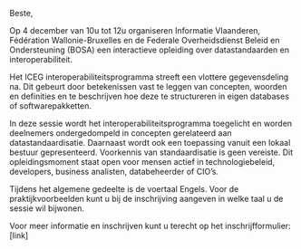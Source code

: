 Beste,
 
Op 4 december van 10u tot 12u organiseren Informatie Vlaanderen, Fédération Wallonie-Bruxelles en de Federale Overheidsdienst Beleid en Ondersteuning (BOSA) 
een interactieve opleiding over datastandaarden en interoperabiliteit. 
 
Het ICEG interoperabiliteitsprogramma streeft een vlottere gegevensdeling na.
Dit gebeurt door betekenissen vast te leggen van concepten, woorden en definities en te beschrijven hoe deze te structureren in eigen databases of softwarepakketten.
 
In deze sessie wordt het interoperabiliteitsprogramma toegelicht en worden deelnemers ondergedompeld in concepten gerelateerd aan datastandaardisatie. 
Daarnaast wordt ook een toepassing vanuit een lokaal bestuur gepresenteerd. Voorkennis van standaardisatie is geen vereiste. 
Dit opleidingsmoment staat open voor mensen actief in technologiebeleid, developers, business analisten, databeheerder of CIO’s.
 
Tijdens het algemene gedeelte is de voertaal Engels. Voor de praktijkvoorbeelden kunt u bij de inschrijving aangeven in welke taal u de sessie wil bijwonen.
 
Voor meer informatie en inschrijven kunt u terecht op het inschrijfformulier: [link] 
